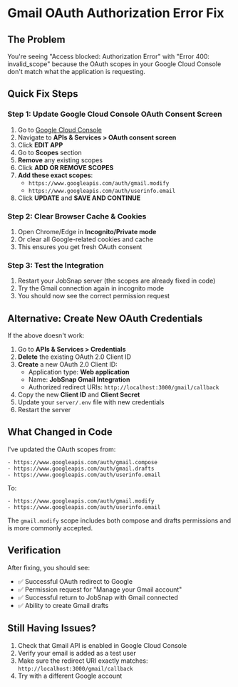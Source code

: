 # Gmail OAuth Authorization Error Fix

## The Problem
You're seeing "Access blocked: Authorization Error" with "Error 400: invalid_scope" because the OAuth scopes in your Google Cloud Console don't match what the application is requesting.

## Quick Fix Steps

### Step 1: Update Google Cloud Console OAuth Consent Screen

1. Go to [Google Cloud Console](https://console.cloud.google.com/)
2. Navigate to **APIs & Services > OAuth consent screen**
3. Click **EDIT APP**
4. Go to **Scopes** section
5. **Remove** any existing scopes
6. Click **ADD OR REMOVE SCOPES**
7. **Add these exact scopes**:
   - `https://www.googleapis.com/auth/gmail.modify`
   - `https://www.googleapis.com/auth/userinfo.email`
8. Click **UPDATE** and **SAVE AND CONTINUE**

### Step 2: Clear Browser Cache & Cookies

1. Open Chrome/Edge in **Incognito/Private mode**
2. Or clear all Google-related cookies and cache
3. This ensures you get fresh OAuth consent

### Step 3: Test the Integration

1. Restart your JobSnap server (the scopes are already fixed in code)
2. Try the Gmail connection again in incognito mode
3. You should now see the correct permission request

## Alternative: Create New OAuth Credentials

If the above doesn't work:

1. Go to **APIs & Services > Credentials**
2. **Delete** the existing OAuth 2.0 Client ID
3. **Create** a new OAuth 2.0 Client ID:
   - Application type: **Web application**
   - Name: **JobSnap Gmail Integration**
   - Authorized redirect URIs: `http://localhost:3000/gmail/callback`
4. Copy the new **Client ID** and **Client Secret**
5. Update your `server/.env` file with new credentials
6. Restart the server

## What Changed in Code

I've updated the OAuth scopes from:
```
- https://www.googleapis.com/auth/gmail.compose
- https://www.googleapis.com/auth/gmail.drafts  
- https://www.googleapis.com/auth/userinfo.email
```

To:
```
- https://www.googleapis.com/auth/gmail.modify
- https://www.googleapis.com/auth/userinfo.email
```

The `gmail.modify` scope includes both compose and drafts permissions and is more commonly accepted.

## Verification

After fixing, you should see:
- ✅ Successful OAuth redirect to Google
- ✅ Permission request for "Manage your Gmail account"
- ✅ Successful return to JobSnap with Gmail connected
- ✅ Ability to create Gmail drafts

## Still Having Issues?

1. Check that Gmail API is enabled in Google Cloud Console
2. Verify your email is added as a test user
3. Make sure the redirect URI exactly matches: `http://localhost:3000/gmail/callback`
4. Try with a different Google account

